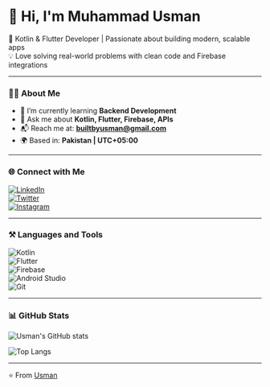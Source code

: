# 👋 Hi, I'm Muhammad Usman

🚀 Kotlin & Flutter Developer | Passionate about building modern, scalable apps  
💡 Love solving real-world problems with clean code and Firebase integrations  

---

### 👨‍💻 About Me
- 🌱 I’m currently learning **Backend Development**
- 💬 Ask me about **Kotlin, Flutter, Firebase, APIs**
- 📬 Reach me at: **builtbyusman@gmail.com**
- 🌍 Based in: **Pakistan | UTC+05:00**

---

### 🌐 Connect with Me
[![LinkedIn](https://img.shields.io/badge/LinkedIn-blue?style=for-the-badge&logo=linkedin)](https://linkedin.com/in/your-link)  
[![Twitter](https://img.shields.io/badge/Twitter-black?style=for-the-badge&logo=twitter)](https://twitter.com/your-handle)  
[![Instagram](https://img.shields.io/badge/Instagram-pink?style=for-the-badge&logo=instagram)](https://instagram.com/your-handle)  

---

### ⚒️ Languages and Tools
![Kotlin](https://img.shields.io/badge/Kotlin-0095D5?style=for-the-badge&logo=kotlin&logoColor=white)  
![Flutter](https://img.shields.io/badge/Flutter-02569B?style=for-the-badge&logo=flutter&logoColor=white)  
![Firebase](https://img.shields.io/badge/Firebase-FFCA28?style=for-the-badge&logo=firebase&logoColor=black)  
![Android Studio](https://img.shields.io/badge/Android_Studio-3DDC84?style=for-the-badge&logo=android-studio&logoColor=white)  
![Git](https://img.shields.io/badge/Git-E44C30?style=for-the-badge&logo=git&logoColor=white)  

---

### 📊 GitHub Stats
![Usman's GitHub stats](https://github-readme-stats.vercel.app/api?username=YOUR_GITHUB_USERNAME&show_icons=true&theme=radical)  

![Top Langs](https://github-readme-stats.vercel.app/api/top-langs/?username=YOUR_GITHUB_USERNAME&layout=compact&theme=radical)  

---

⭐️ From [Usman](https://github.com/YOUR_GITHUB_USERNAME)

